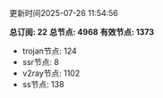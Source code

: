 更新时间2025-07-26 11:54:56

**总订阅: 22**
**总节点: 4968**
**有效节点: 1373**
- trojan节点: 124
- ssr节点: 8
- v2ray节点: 1102
- ss节点: 138
